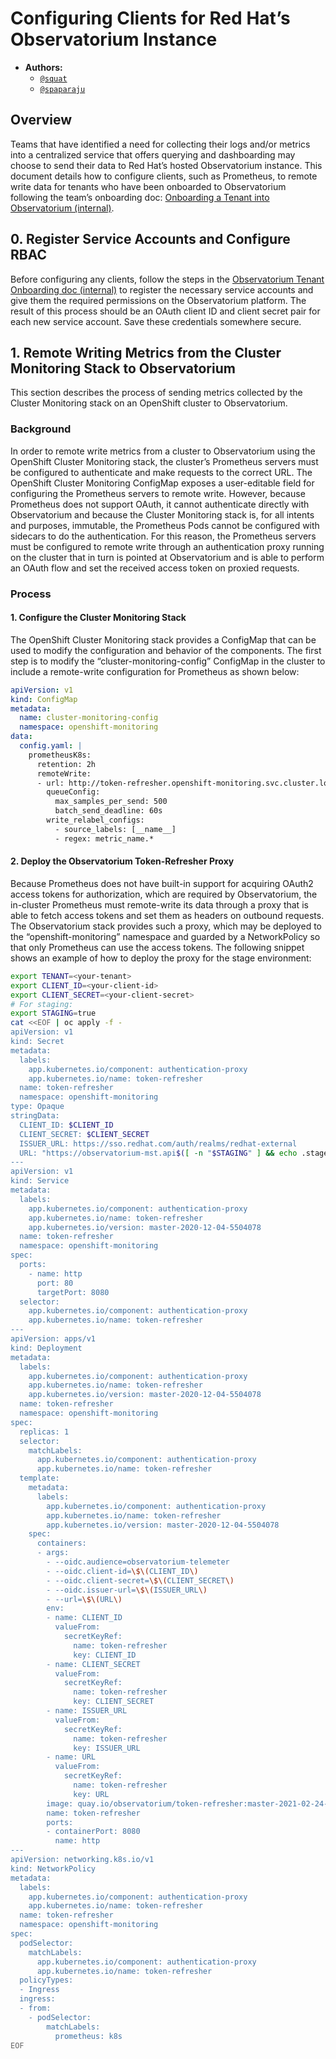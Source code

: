 # Configuring Clients for Red Hat’s Observatorium Instance

- **Authors:**
  - [`@squat`](https://github.com/squat)
  - [`@spaparaju`](https://github.com/spaparaju)

## Overview

Teams that have identified a need for collecting their logs and/or metrics into a centralized service that offers querying and dashboarding may choose to send their data to Red Hat’s hosted Observatorium instance. This document details how to configure clients, such as Prometheus, to remote write data for tenants who have been onboarded to Observatorium following the team’s onboarding doc: [Onboarding a Tenant into Observatorium (internal)](https://docs.google.com/document/d/1pjM9RRvij-IgwqQMt5q798B_4k4A9Y16uT2oV9sxN3g/edit).

## 0. Register Service Accounts and Configure RBAC

Before configuring any clients, follow the steps in the [Observatorium Tenant Onboarding doc (internal)](https://docs.google.com/document/d/1pjM9RRvij-IgwqQMt5q798B_4k4A9Y16uT2oV9sxN3g/edit) to register the necessary service accounts and give them the required permissions on the Observatorium platform. The result of this process should be an OAuth client ID and client secret pair for each new service account. Save these credentials somewhere secure.

## 1. Remote Writing Metrics from the Cluster Monitoring Stack to Observatorium

This section describes the process of sending metrics collected by the Cluster Monitoring stack on an OpenShift cluster to Observatorium.

### Background

In order to remote write metrics from a cluster to Observatorium using the OpenShift Cluster Monitoring stack, the cluster’s Prometheus servers must be configured to authenticate and make requests to the correct URL. The OpenShift Cluster Monitoring ConfigMap exposes a user-editable field for configuring the Prometheus servers to remote write. However, because Prometheus does not support OAuth, it cannot authenticate directly with Observatorium and because the Cluster Monitoring stack is, for all intents and purposes, immutable, the Prometheus Pods cannot be configured with sidecars to do the authentication. For this reason, the Prometheus servers must be configured to remote write through an authentication proxy running on the cluster that in turn is pointed at Observatorium and is able to perform an OAuth flow and set the received access token on proxied requests.

### Process

#### 1. Configure the Cluster Monitoring Stack

The OpenShift Cluster Monitoring stack provides a ConfigMap that can be used to modify the configuration and behavior of the components. The first step is to modify the “cluster-monitoring-config” ConfigMap in the cluster to include a remote-write configuration for Prometheus as shown below:

```yaml
apiVersion: v1
kind: ConfigMap
metadata:
  name: cluster-monitoring-config
  namespace: openshift-monitoring
data:
  config.yaml: |
    prometheusK8s:
      retention: 2h
      remoteWrite:
      - url: http://token-refresher.openshift-monitoring.svc.cluster.local
        queueConfig:
          max_samples_per_send: 500
          batch_send_deadline: 60s
        write_relabel_configs:
          - source_labels: [__name__]
          - regex: metric_name.*
```

#### 2. Deploy the Observatorium Token-Refresher Proxy

Because Prometheus does not have built-in support for acquiring OAuth2 access tokens for authorization, which are required by Observatorium, the in-cluster Prometheus must remote-write its data through a proxy that is able to fetch access tokens and set them as headers on outbound requests. The Observatorium stack provides such a proxy, which may be deployed to the “openshift-monitoring” namespace and guarded by a NetworkPolicy so that only Prometheus can use the access tokens. The following snippet shows an example of how to deploy the proxy for the stage environment:

```bash
export TENANT=<your-tenant>
export CLIENT_ID=<your-client-id>
export CLIENT_SECRET=<your-client-secret>
# For staging:
export STAGING=true
cat <<EOF | oc apply -f -
apiVersion: v1
kind: Secret
metadata:
  labels:
    app.kubernetes.io/component: authentication-proxy
    app.kubernetes.io/name: token-refresher
  name: token-refresher
  namespace: openshift-monitoring
type: Opaque
stringData:
  CLIENT_ID: $CLIENT_ID
  CLIENT_SECRET: $CLIENT_SECRET
  ISSUER_URL: https://sso.redhat.com/auth/realms/redhat-external
  URL: "https://observatorium-mst.api$([ -n "$STAGING" ] && echo .stage).openshift.com/api/metrics/v1/$TENANT/api/v1/receive"
---
apiVersion: v1
kind: Service
metadata:
  labels:
    app.kubernetes.io/component: authentication-proxy
    app.kubernetes.io/name: token-refresher
    app.kubernetes.io/version: master-2020-12-04-5504078
  name: token-refresher
  namespace: openshift-monitoring
spec:
  ports:
    - name: http
      port: 80
      targetPort: 8080
  selector:
    app.kubernetes.io/component: authentication-proxy
    app.kubernetes.io/name: token-refresher
---
apiVersion: apps/v1
kind: Deployment
metadata:
  labels:
    app.kubernetes.io/component: authentication-proxy
    app.kubernetes.io/name: token-refresher
    app.kubernetes.io/version: master-2020-12-04-5504078
  name: token-refresher
  namespace: openshift-monitoring
spec:
  replicas: 1
  selector:
    matchLabels:
      app.kubernetes.io/component: authentication-proxy
      app.kubernetes.io/name: token-refresher
  template:
    metadata:
      labels:
        app.kubernetes.io/component: authentication-proxy
        app.kubernetes.io/name: token-refresher
        app.kubernetes.io/version: master-2020-12-04-5504078
    spec:
      containers:
      - args:
        - --oidc.audience=observatorium-telemeter
        - --oidc.client-id=\$\(CLIENT_ID\)
        - --oidc.client-secret=\$\(CLIENT_SECRET\)
        - --oidc.issuer-url=\$\(ISSUER_URL\)
        - --url=\$\(URL\)
        env:
        - name: CLIENT_ID
          valueFrom:
            secretKeyRef:
              name: token-refresher
              key: CLIENT_ID
        - name: CLIENT_SECRET
          valueFrom:
            secretKeyRef:
              name: token-refresher
              key: CLIENT_SECRET
        - name: ISSUER_URL
          valueFrom:
            secretKeyRef:
              name: token-refresher
              key: ISSUER_URL
        - name: URL
          valueFrom:
            secretKeyRef:
              name: token-refresher
              key: URL
        image: quay.io/observatorium/token-refresher:master-2021-02-24-1e01b9c
        name: token-refresher
        ports:
        - containerPort: 8080
          name: http
---
apiVersion: networking.k8s.io/v1
kind: NetworkPolicy
metadata:
  labels:
    app.kubernetes.io/component: authentication-proxy
    app.kubernetes.io/name: token-refresher
  name: token-refresher
  namespace: openshift-monitoring
spec:
  podSelector:
    matchLabels:
      app.kubernetes.io/component: authentication-proxy
      app.kubernetes.io/name: token-refresher
  policyTypes:
  - Ingress
  ingress:
  - from:
    - podSelector:
        matchLabels:
          prometheus: k8s
EOF
```
